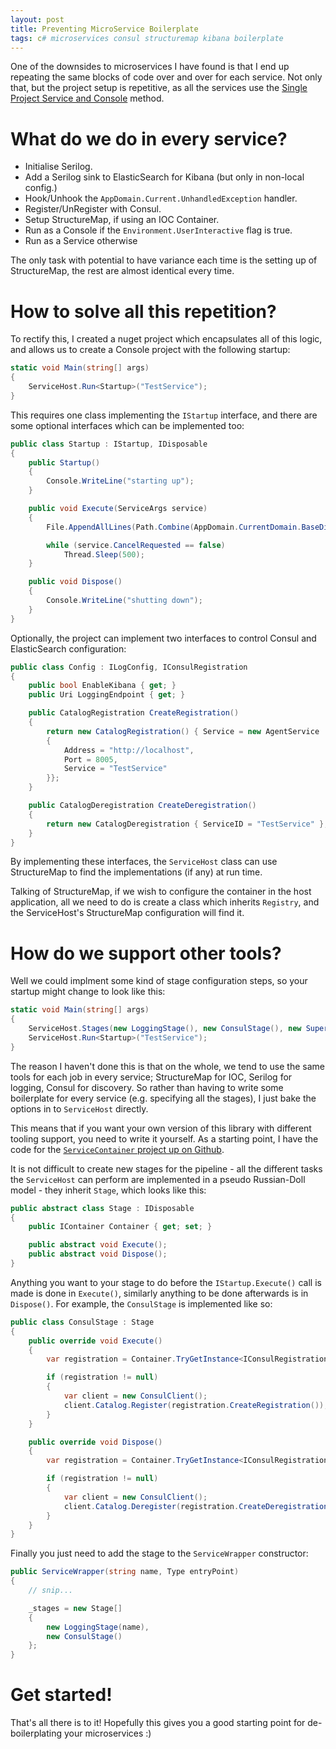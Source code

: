 ```yaml
---
layout: post
title: Preventing MicroService Boilerplate
tags: c# microservices consul structuremap kibana boilerplate
---
```


One of the downsides to microservices I have found is that I end up repeating the same blocks of code over and over for each service.  Not only that, but the project setup is repetitive, as all the services use the [Single Project Service and Console][single-project] method.

# What do we do in every service?

* Initialise Serilog.
* Add a Serilog sink to ElasticSearch for Kibana (but only in non-local config.)
* Hook/Unhook the `AppDomain.Current.UnhandledException` handler.
* Register/UnRegister with Consul.
* Setup StructureMap, if using an IOC Container.
* Run as a Console if the `Environment.UserInteractive` flag is true.
* Run as a Service otherwise

The only task with potential to have variance each time is the setting up of StructureMap, the rest are almost identical every time.

# How to solve all this repetition?

To rectify this, I created a nuget project which encapsulates all of this logic, and allows us to create a Console project with the following startup:

```c#
static void Main(string[] args)
{
	ServiceHost.Run<Startup>("TestService");
}
```

This requires one class implementing the `IStartup` interface, and there are some optional interfaces which can be implemented too:

```c#
public class Startup : IStartup, IDisposable
{
	public Startup()
	{
		Console.WriteLine("starting up");
	}

	public void Execute(ServiceArgs service)
	{
		File.AppendAllLines(Path.Combine(AppDomain.CurrentDomain.BaseDirectory, "log.txt"), new[] { "boot!" });

		while (service.CancelRequested == false)
			Thread.Sleep(500);
	}

	public void Dispose()
	{
		Console.WriteLine("shutting down");
	}
}
```

Optionally, the project can implement two interfaces to control Consul and ElasticSearch configuration:

```c#
public class Config : ILogConfig, IConsulRegistration
{
	public bool EnableKibana { get; }
	public Uri LoggingEndpoint { get; }

	public CatalogRegistration CreateRegistration()
	{
		return new CatalogRegistration() { Service = new AgentService
		{
			Address = "http://localhost",
			Port = 8005,
			Service = "TestService"
		}};
	}

	public CatalogDeregistration CreateDeregistration()
	{
		return new CatalogDeregistration { ServiceID = "TestService" };
	}
}
```

By implementing these interfaces, the `ServiceHost` class can use StructureMap to find the implementations (if any) at run time.

Talking of StructureMap, if we wish to configure the container in the host application, all we need to do is create a class which inherits `Registry`, and the ServiceHost's StructureMap configuration will find it.

# How do we support other tools?

Well we could implment some kind of stage configuration steps, so your startup might change to look like this:

```c#
static void Main(string[] args)
{
	ServiceHost.Stages(new LoggingStage(), new ConsulStage(), new SuperAwesomeThingStage());
	ServiceHost.Run<Startup>("TestService");
}
```

The reason I haven't done this is that on the whole, we tend to use the same tools for each job in every service; StructureMap for IOC, Serilog for logging, Consul for discovery.  So rather than having to write some boilerplate for every service (e.g. specifying all the stages), I just bake the options in to `ServiceHost` directly.

This means that if you want your own version of this library with different tooling support, you need to write it yourself.  As a starting point, I have the code for the [`ServiceContainer` project up on Github][service-container].

It is not difficult to create new stages for the pipeline - all the different tasks the `ServiceHost` can perform are implemented in a pseudo Russian-Doll model - they inherit `Stage`, which looks like this:

```c#
public abstract class Stage : IDisposable
{
	public IContainer Container { get; set; }

	public abstract void Execute();
	public abstract void Dispose();
}
```

Anything you want to your stage to do before the `IStartup.Execute()` call is made is done in `Execute()`, similarly anything to be done afterwards is in `Dispose()`.  For example, the `ConsulStage` is implemented like so:

```c#
public class ConsulStage : Stage
{
	public override void Execute()
	{
		var registration = Container.TryGetInstance<IConsulRegistration>();

		if (registration != null)
		{
			var client = new ConsulClient();
			client.Catalog.Register(registration.CreateRegistration());
		}
	}

	public override void Dispose()
	{
		var registration = Container.TryGetInstance<IConsulRegistration>();

		if (registration != null)
		{
			var client = new ConsulClient();
			client.Catalog.Deregister(registration.CreateDeregistration());
		}
	}
}
```

Finally you just need to add the stage to the `ServiceWrapper` constructor:

```c#
public ServiceWrapper(string name, Type entryPoint)
{
	// snip...

	_stages = new Stage[]
	{
		new LoggingStage(name),
		new ConsulStage()
	};
}
```

# Get started!

That's all there is to it!  Hopefully this gives you a good starting point for de-boilerplating your microservices :)


[single-project]: /2015/08/30/single-project-service-and-console/
[service-container]: https://github.com/pondidum/ServiceContainer
